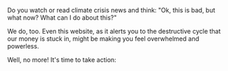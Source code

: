 Do you watch or read climate crisis news and think: "Ok, this is bad, but what now? What can I do about this?"

We do, too. Even this website, as it alerts you to the destructive cycle that our money is stuck in, might be making you feel overwhelmed and powerless.

Well, no more! It's time to take action:

